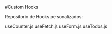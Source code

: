 #Custom Hooks

Repositorio de Hooks personalizados:

useCounter.js
useFetch.js
useForm.js
useTodos.js
